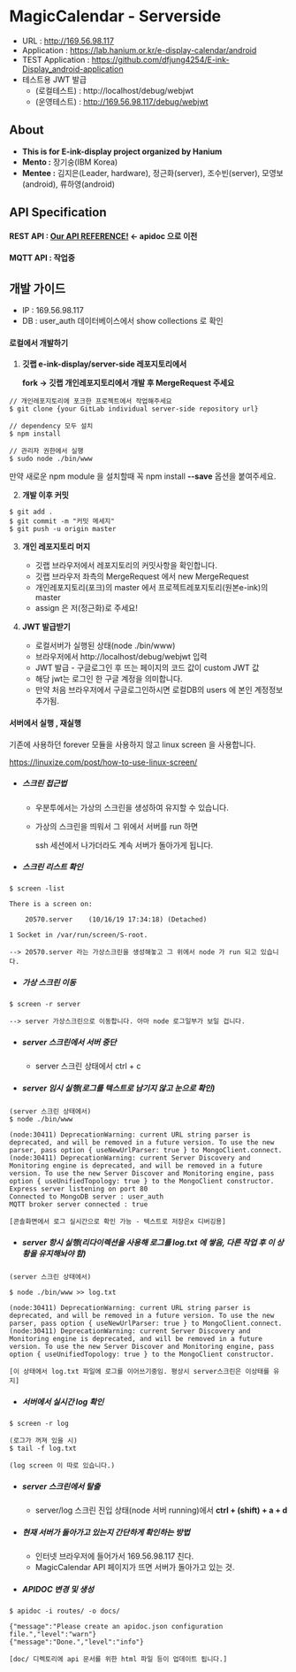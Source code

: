 # MagicCalendar - Serverside

- URL						: http://169.56.98.117
- Application           : https://lab.hanium.or.kr/e-display-calendar/android
- TEST Application  : https://github.com/dfjung4254/E-ink-Display_android-application
- 테스트용 JWT 발급
  - (로컬테스트) : http://localhost/debug/webjwt
  - (운영테스트) : http://169.56.98.117/debug/webjwt



## About

- **This is for E-ink-display project organized by Hanium**
- **Mento :** 장기숭(IBM Korea)
- **Mentee :** 김지은(Leader, hardware), 정근화(server), 조수빈(server), 모영보(android), 류하영(android)





## API Specification

#### REST API : [Our API REFERENCE!](http://169.56.98.117/) <- apidoc 으로 이전

#### MQTT API : 작업중



## 개발 가이드

- IP : 169.56.98.117
- DB : user_auth 데이터베이스에서 show collections 로 확인



#### 로컬에서 개발하기

1. **깃랩 e-ink-display/server-side 레포지토리에서**

   **fork -> 깃랩 개인레포지토리에서 개발 후 MergeRequest 주세요**

```
// 개인레포지토리에 포크한 프로젝트에서 작업해주세요
$ git clone {your GitLab individual server-side repository url}

// dependency 모두 설치
$ npm install

// 관리자 권한에서 실행
$ sudo node ./bin/www
```

만약 새로운 npm module 을 설치할때 꼭 npm install **--save** 옵션을 붙여주세요.



2. **개발 이후 커밋**

```
$ git add .
$ git commit -m "커밋 메세지"
$ git push -u origin master
```



3. **개인 레포지토리 머지**
   - 깃랩 브라우저에서 레포지토리의 커밋사항을 확인합니다.
   - 깃랩 브라우저 좌측의 MergeRequest 에서 new MergeRequest
   - 개인레포지토리(포크)의 master 에서 프로젝트레포지토리(원본e-ink)의 master
   - assign 은 저(정근화)로 주세요!



4. **JWT 발급받기**
   - 로컬서버가 실행된 상태(node ./bin/www)
   - 브라우저에서 http://localhost/debug/webjwt 입력
   - JWT 발급 - 구글로그인 후 뜨는 페이지의 코드 값이 custom JWT 값
   - 해당 jwt는 로그인 한 구글 계정을 의미합니다.
   - 만약 처음 브라우저에서 구글로그인하시면 로컬DB의 users 에 본인 계정정보 추가됨.



#### 서버에서 실행 , 재실행

기존에 사용하던 forever 모듈을 사용하지 않고 linux screen 을 사용합니다.

https://linuxize.com/post/how-to-use-linux-screen/



- ##### 스크린 접근법

  - 우분투에서는 가상의 스크린을 생성하여 유지할 수 있습니다.

  - 가상의 스크린을 띄워서 그 위에서 서버를 run 하면

    ssh 세션에서 나가더라도 계속 서버가 돌아가게 됩니다.



- ##### 스크린 리스트 확인

```
$ screen -list

There is a screen on:

​    20570.server    (10/16/19 17:34:18) (Detached)

1 Socket in /var/run/screen/S-root.

--> 20570.server 라는 가상스크린을 생성해놓고 그 위에서 node 가 run 되고 있습니다.
```



- ##### 가상 스크린 이동

```
$ screen -r server

--> server 가상스크린으로 이동합니다. 아마 node 로그일부가 보일 겁니다.
```

- ##### server 스크린에서 서버 중단

  - server 스크린 상태에서 ctrl + c



- ##### server 임시 실행(로그를 텍스트로 남기지 않고 눈으로 확인)

```
(server 스크린 상태에서)
$ node ./bin/www

(node:30411) DeprecationWarning: current URL string parser is deprecated, and will be removed in a future version. To use the new parser, pass option { useNewUrlParser: true } to MongoClient.connect.
(node:30411) DeprecationWarning: current Server Discovery and Monitoring engine is deprecated, and will be removed in a future version. To use the new Server Discover and Monitoring engine, pass option { useUnifiedTopology: true } to the MongoClient constructor.
Express server listening on port 80
Connected to MongoDB server : user_auth
MQTT broker server connected : true

[콘솔화면에서 로그 실시간으로 확인 가능 - 텍스트로 저장은x 디버깅용]
```



- ##### server 항시 실행(리다이렉션을 사용해 로그를 log.txt 에 쌓음, 다른 작업 후 이 상황을 유지해놔야 함)

```
(server 스크린 상태에서)

$ node ./bin/www >> log.txt

(node:30411) DeprecationWarning: current URL string parser is deprecated, and will be removed in a future version. To use the new parser, pass option { useNewUrlParser: true } to MongoClient.connect.
(node:30411) DeprecationWarning: current Server Discovery and Monitoring engine is deprecated, and will be removed in a future version. To use the new Server Discover and Monitoring engine, pass option { useUnifiedTopology: true } to the MongoClient constructor.

[이 상태에서 log.txt 파일에 로그를 이어쓰기중임. 평상시 server스크린은 이상태를 유지]
```

- ##### 서버에서 실시간 log 확인
```
$ screen -r log

(로그가 꺼져 있을 시)
$ tail -f log.txt

(log screen 이 따로 있습니다.)
```


- ##### server 스크린에서 탈출

  - server/log 스크린 진입 상태(node 서버 running)에서 **ctrl + (shift) + a + d**



- ##### 현재 서버가 돌아가고 있는지 간단하게 확인하는 방법

  - 인터넷 브라우저에 들어가서 169.56.98.117 친다.
  - MagicCalendar API 페이지가 뜨면 서버가 돌아가고 있는 것.



- ##### APIDOC 변경 및 생성

```
$ apidoc -i routes/ -o docs/

{"message":"Please create an apidoc.json configuration file.","level":"warn"}
{"message":"Done.","level":"info"}

[doc/ 디렉토리에 api 문서를 위한 html 파일 등이 업데이트 됩니다.]
```

